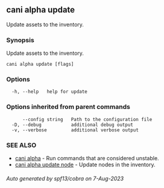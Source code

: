 ## cani alpha update

Update assets to the inventory.

### Synopsis

Update assets to the inventory.

```
cani alpha update [flags]
```

### Options

```
  -h, --help   help for update
```

### Options inherited from parent commands

```
      --config string   Path to the configuration file
  -D, --debug           additional debug output
  -v, --verbose         additional verbose output
```

### SEE ALSO

* [cani alpha](cani_alpha.md)	 - Run commands that are considered unstable.
* [cani alpha update node](cani_alpha_update_node.md)	 - Update nodes in the inventory.

###### Auto generated by spf13/cobra on 7-Aug-2023
